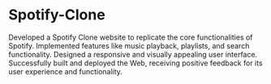 # Spotify-Clone
Developed a Spotify Clone website to replicate the core functionalities of Spotify.  Implemented features like music playback, playlists, and search functionality. Designed a responsive and visually appealing user interface.  Successfully built and deployed the Web, receiving positive feedback for its user experience and functionality.

